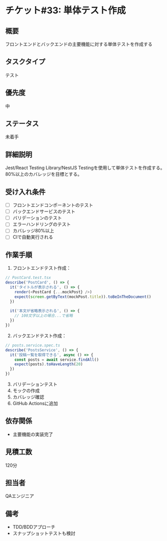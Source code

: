 # チケット#33: 単体テスト作成

## 概要
フロントエンドとバックエンドの主要機能に対する単体テストを作成する

## タスクタイプ
テスト

## 優先度
中

## ステータス
未着手

## 詳細説明
Jest/React Testing Library/NestJS Testingを使用して単体テストを作成する。80%以上のカバレッジを目標とする。

## 受け入れ条件
- [ ] フロントエンドコンポーネントのテスト
- [ ] バックエンドサービスのテスト
- [ ] バリデーションのテスト
- [ ] エラーハンドリングのテスト
- [ ] カバレッジ80%以上
- [ ] CIで自動実行される

## 作業手順
1. フロントエンドテスト作成：
```typescript
// PostCard.test.tsx
describe('PostCard', () => {
  it('タイトルが表示される', () => {
    render(<PostCard {...mockPost} />)
    expect(screen.getByText(mockPost.title)).toBeInTheDocument()
  })
  
  it('本文が省略表示される', () => {
    // 100文字以上の場合...で省略
  })
})
```
2. バックエンドテスト作成：
```typescript
// posts.service.spec.ts
describe('PostsService', () => {
  it('投稿一覧を取得できる', async () => {
    const posts = await service.findAll()
    expect(posts).toHaveLength(20)
  })
})
```
3. バリデーションテスト
4. モックの作成
5. カバレッジ確認
6. GitHub Actionsに追加

## 依存関係
- 主要機能の実装完了

## 見積工数
120分

## 担当者
QAエンジニア

## 備考
- TDD/BDDアプローチ
- スナップショットテストも検討